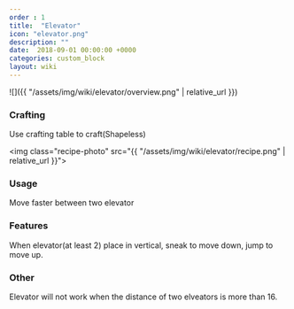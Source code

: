 ```yaml
---
order : 1
title:  "Elevator"
icon: "elevator.png"
description: ""
date:  2018-09-01 00:00:00 +0000
categories: custom_block
layout: wiki
---
```


![]({{ "/assets/img/wiki/elevator/overview.png" | relative_url }})

### Crafting

Use crafting table to craft(Shapeless)

<img class="recipe-photo" src="{{ "/assets/img/wiki/elevator/recipe.png" | relative_url }}">

### Usage

Move faster between two elevator

### Features

When elevator(at least 2) place in vertical, sneak to move down, jump to move up.

### Other

Elevator will not work when the distance of two elveators is more than 16.
